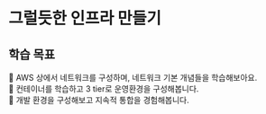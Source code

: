 # 그럴듯한 인프라 만들기

## 학습 목표

🎯 AWS 상에서 네트워크를 구성하며, 네트워크 기본 개념들을 학습해보아요.  
🎯 컨테이너를 학습하고 3 tier로 운영환경을 구성해봅니다.  
🎯 개발 환경을 구성해보고 지속적 통합을 경험해봅니다.
